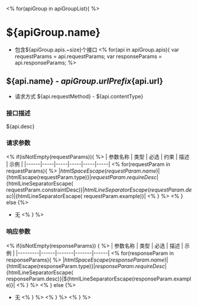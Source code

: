 <%
for(apiGroup in apiGroupList){
%>

# ${apiGroup.name}

* 包含${apiGroup.apis.~size}个接口
  <%
  for(api in apiGroup.apis){
  var requestParams = api.requestParams;
  var responseParams = api.responseParams;
  %>

## ${api.name} - ${apiGroup.urlPrefix}${api.url}

* 请求方式 ${api.requestMethod} - ${api.contentType}

### 接口描述

${api.desc}

### **请求参数**

<%
if(isNotEmpty(requestParams)){
%>
| 参数名称 | 类型 | 必选 | 约束 | 描述 | 示例 |
|------|-----|-----|-----|-----|-----|
<%
for(requestParam in requestParams){
%>
|${htmlSpaceEscape(requestParam.name)}|${htmlEscape(requestParam.type)}|${requestParam.requireDesc}|${htmlLineSeparatorEscape(
requestParam.constraintDesc)}|${htmlLineSeparatorEscape(requestParam.desc)}|${htmlLineSeparatorEscape(
requestParam.example)}|
<% } %>
<% } else {%>

* 无
  <% } %>

### **响应参数**

<%
if(isNotEmpty(responseParams)) {
%>
| 参数名称 | 类型 | 必选 | 描述 | 示例 |
|---------|------|-------|-------|------|
<%
for(responseParam in responseParams){
%>
|${htmlSpaceEscape(responseParam.name)}|${htmlEscape(responseParam.type)}|${responseParam.requireDesc}|${htmlLineSeparatorEscape(
responseParam.desc)}|${htmlLineSeparatorEscape(responseParam.example)}|
<% } %>
<% } else {%>

* 无
  <% } %>
  <% } %>
  <% } %>